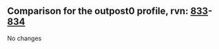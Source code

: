 ## Comparison for the outpost0 profile, rvn: [833](https://github.com/PRO100KatYT/FortniteProfileRevisions/tree/main/profiles/outpost0/833%20outpost0.json)-[834](https://github.com/PRO100KatYT/FortniteProfileRevisions/tree/main/profiles/outpost0/834%20outpost0.json)

No changes
